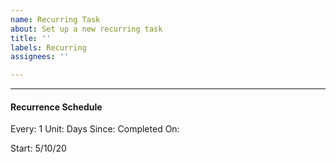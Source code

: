 ```yaml
---
name: Recurring Task
about: Set up a new recurring task
title: ''
labels: Recurring
assignees: ''

---
```


<!-- Contents below this line are used for automating recurrence -->
---
#### Recurrence Schedule
Every: 1 <!-- [number] (For Days, Weeks, Months) How many to skip. -->
Unit: Days <!-- Days / Weeks / Months -->
Since: Completed <!-- Scheduled / Completed -->
On:
<!-- For Scheduled
 - Sunday / Monday.... (For Weeks)
 - 1-31 / Last (For Months)
-->
Start: 5/10/20
<!-- m/d/yy -->
